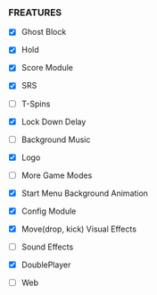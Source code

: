 
<!--开始一个项目，不断地扩展它，什么时候会失去控制？-->

### FREATURES

- [x] Ghost Block
- [x] Hold
- [x] Score Module
- [x] SRS
- [ ] T-Spins
- [x] Lock Down Delay
- [ ] Background Music
- [x] Logo
- [ ] More Game Modes

- [x] Start Menu Background Animation
- [x] Config Module
- [x] Move(drop, kick) Visual Effects
- [ ] Sound Effects
- [x] DoublePlayer
- [ ] Web

